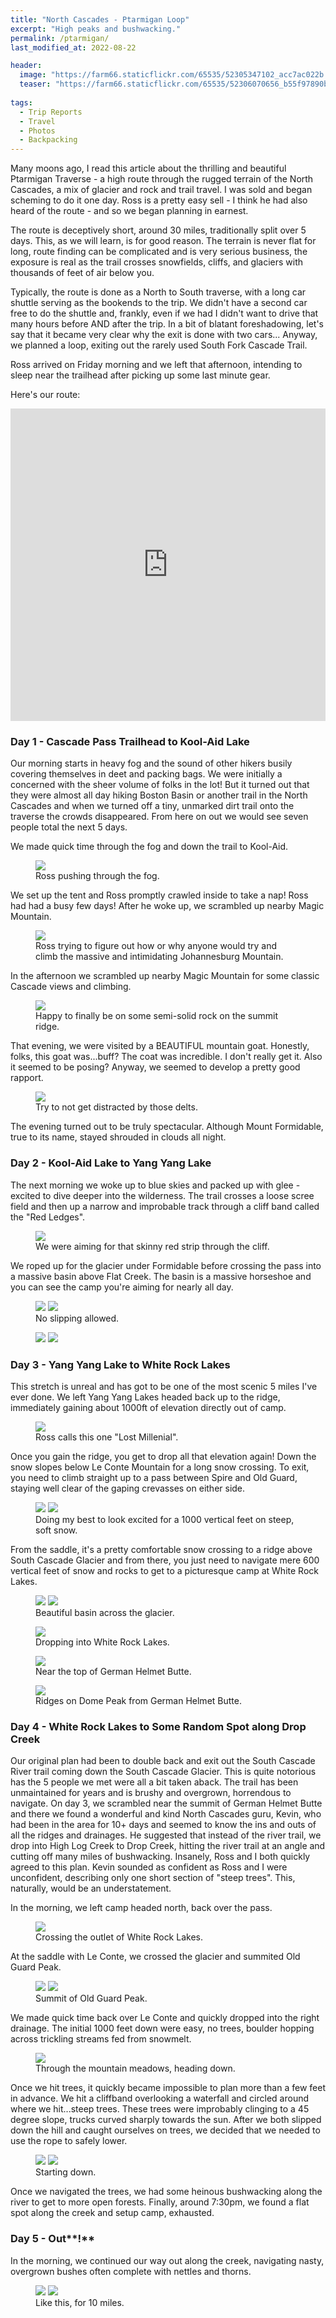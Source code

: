 ```yaml
---
title: "North Cascades - Ptarmigan Loop"
excerpt: "High peaks and bushwacking."
permalink: /ptarmigan/
last_modified_at: 2022-08-22

header:
  image: "https://farm66.staticflickr.com/65535/52305347102_acc7ac022b.jpg"
  teaser: "https://farm66.staticflickr.com/65535/52306070656_b55f97890b.jpg"
  
tags:
  - Trip Reports
  - Travel
  - Photos
  - Backpacking
---
```


Many moons ago, I read this article about the thrilling and beautiful Ptarmigan Traverse - a high route through the rugged terrain of the North Cascades, a mix of glacier and rock and trail travel. I was sold and began scheming to do it one day.
Ross is a pretty easy sell - I think he had also heard of the route - and so we began planning in earnest.

The route is deceptively short, around 30 miles, traditionally split over 5 days. This, as we will learn, is for good reason. 
The terrain is never flat for long, route finding can be complicated and is very serious business, the exposure is real as the trail crosses snowfields, cliffs, and glaciers with thousands of feet of air below you.

Typically, the route is done as a North to South traverse, with a long car shuttle serving as the bookends to the trip. 
We didn't have a second car free to do the shuttle and, frankly, even if we had I didn't want to drive that many hours before AND after the trip. 
In a bit of blatant foreshadowing, let's say that it became very clear why the exit is done with two cars...
Anyway, we planned a loop, exiting out the rarely used South Fork Cascade Trail.

Ross arrived on Friday morning and we left that afternoon, intending to sleep near the trailhead after picking up some last minute gear.

Here's our route:

<p align="center"><iframe style="align-center" width="100%" height="500" src="https://caltopo.com/m/UT5FH" frameborder="0" allow="accelerometer; autoplay; encrypted-media; gyroscope; picture-in-picture" allowfullscreen></iframe></p>

### Day 1 - Cascade Pass Trailhead to Kool-Aid Lake
Our morning starts in heavy fog and the sound of other hikers busily covering themselves in deet and packing bags. 
We were initially a concerned with the sheer volume of folks in the lot! But it turned out that they were almost all day hiking Boston Basin or another trail in the North Cascades and when we turned off a tiny, unmarked dirt trail onto the traverse the crowds disappeared.
From here on out we would see seven people total the next 5 days.

We made quick time through the fog and down the trail to Kool-Aid. 
<figure>
    <a><img src="https://farm66.staticflickr.com/65535/52306585814_a0feec4e99.jpg"></a>
    <figcaption>Ross pushing through the fog.</figcaption>
</figure>

We set up the tent and Ross promptly crawled inside to take a nap! Ross had had a busy few days! After he woke up, we scrambled up nearby Magic Mountain.
<figure>
    <a><img src="https://farm66.staticflickr.com/65535/52306070916_c409856e3a.jpg"></a>
    <figcaption>Ross trying to figure out how or why anyone would try and climb the massive and intimidating Johannesburg Mountain.</figcaption>
</figure>

In the afternoon we scrambled up nearby Magic Mountain for some classic Cascade views and climbing.
<figure>
    <a><img src="https://farm66.staticflickr.com/65535/52306599960_3115744d34.jpg"></a>
    <figcaption>Happy to finally be on some semi-solid rock on the summit ridge.</figcaption>
</figure>

That evening, we were visited by a BEAUTIFUL mountain goat. Honestly, folks, this goat was...buff? The coat was incredible. I don't really get it. Also it seemed to be posing? 
Anyway, we seemed to develop a pretty good rapport.

<figure>
    <a><img src="https://farm66.staticflickr.com/65535/52306584769_706c87d155.jpg"></a>
    <figcaption>Try to not get distracted by those delts.</figcaption>
</figure>

The evening turned out to be truly spectacular. Although Mount Formidable, true to its name, stayed shrouded in clouds all night.

### Day 2 - Kool-Aid Lake to Yang Yang Lake
The next morning we woke up to blue skies and packed up with glee - excited to dive deeper into the wilderness. 
The trail crosses a loose scree field and then up a narrow and improbable track through a cliff band called the "Red Ledges". 
<figure>
    <a><img src="https://farm66.staticflickr.com/65535/52306585229_e4627769d3.jpg"></a>
    <figcaption>We were aiming for that skinny red strip through the cliff.</figcaption>
</figure>
We roped up for the glacier under Formidable before crossing the pass into a massive basin above Flat Creek. 
The basin is a massive horseshoe and you can see the camp you're aiming for nearly all day.

<figure class="half" >
    <a><img src="https://farm66.staticflickr.com/65535/52306599005_85348ab0a2.jpg"></a>
    <a><img src="https://farm66.staticflickr.com/65535/52306531343_74c4bea7a1.jpg"></a>
    <figcaption>No slipping allowed.</figcaption>
</figure>

<figure class="half" >
    <a><img src="https://farm66.staticflickr.com/65535/52305347152_226b48969b.jpg"></a>
    <a><img src="https://farm66.staticflickr.com/65535/52306599745_7ed348e074.jpg"></a>
</figure>

### Day 3 - Yang Yang Lake to White Rock Lakes
This stretch is unreal and has got to be one of the most scenic 5 miles I've ever done. 
We left Yang Yang Lakes headed back up to the ridge, immediately gaining about 1000ft of elevation directly out of camp.

<figure>
    <a><img src="https://farm66.staticflickr.com/65535/52306584839_d370eecba0.jpg"></a>
    <figcaption>Ross calls this one "Lost Millenial".</figcaption>
</figure>

Once you gain the ridge, you get to drop all that elevation again! Down the snow slopes below Le Conte Mountain for a long snow crossing.
To exit, you need to climb straight up to a pass between Spire and Old Guard, staying well clear of the gaping crevasses on either side.

<figure class="half" >
    <a><img src="https://farm66.staticflickr.com/65535/52306585784_dc0b0d38de.jpg"></a>
    <a><img src="https://farm66.staticflickr.com/65535/52306531713_e24a5d9615.jpg"></a>
    <figcaption>Doing my best to look excited for a 1000 vertical feet on steep, soft snow.</figcaption>
</figure>

From the saddle, it's a pretty comfortable snow crossing to a ridge above South Cascade Glacier and from there, 
you just need to navigate mere 600 vertical feet of snow and rocks to get to a picturesque camp at White Rock Lakes.

<figure class="half" >
    <a><img src="https://farm66.staticflickr.com/65535/52306584899_87ce0b5d2d.jpg"></a>
    <a><img src="https://farm66.staticflickr.com/65535/52305346427_0f00330d16.jpg"></a>
    <figcaption>Beautiful basin across the glacier.</figcaption>
</figure>

<figure >
    <a><img src="https://farm66.staticflickr.com/65535/52306599490_13924de97d.jpg"></a>
    <figcaption>Dropping into White Rock Lakes.</figcaption>
</figure>

<figure >
    <a><img src="https://farm66.staticflickr.com/65535/52306531403_e0e9ba2472.jpg"></a>
    <figcaption>Near the top of German Helmet Butte.</figcaption>
</figure>


    
<figure>
    <a><img src="https://farm66.staticflickr.com/65535/52306070626_edea83cdc1.jpg"></a>
    <figcaption>Ridges on Dome Peak from German Helmet Butte.</figcaption>
</figure>

### Day 4 - White Rock Lakes to Some Random Spot along Drop Creek
Our original plan had been to double back and exit out the South Cascade River trail coming down the South Cascade Glacier.
This is quite notorious has the 5 people we met were all a bit taken aback. The trail has been unmaintained for years and is brushy and overgrown, horrendous to navigate.
On day 3, we scrambled near the summit of German Helmet Butte and there we found a wonderful and kind North Cascades guru, Kevin, who had been in the area for 10+ days and seemed to know the ins and outs of all the ridges and drainages.
He suggested that instead of the river trail, we drop into High Log Creek to Drop Creek, hitting the river trail at an angle and cutting off many miles of bushwacking. 
Insanely, Ross and I both quickly agreed to this plan. Kevin sounded as confident as Ross and I were unconfident, describing only one short section of "steep trees".
This, naturally, would be an understatement.

In the morning, we left camp headed north, back over the pass. 

<figure>
    <a><img src="https://farm66.staticflickr.com/65535/52306584929_84bba2dcc3.jpg"></a>
    <figcaption>Crossing the outlet of White Rock Lakes.</figcaption>
</figure>

At the saddle with Le Conte, we crossed the glacier and summited Old Guard Peak.

<figure class="half" >
    <a><img src="https://farm66.staticflickr.com/65535/52306531108_27cbae3317.jpg"></a>
    <a><img src="https://farm66.staticflickr.com/65535/52305346592_845f11e8b3.jpg"></a>
    <figcaption>Summit of Old Guard Peak.</figcaption>
</figure>

We made quick time back over Le Conte and quickly dropped into the right drainage.
The initial 1000 feet down were easy, no trees, boulder hopping across trickling streams fed from snowmelt.
<figure>
    <a><img src="https://farm66.staticflickr.com/65535/52306070296_ab17ba551c.jpg"></a>
    <figcaption>Through the mountain meadows, heading down.</figcaption>
</figure>

Once we hit trees, it quickly became impossible to plan more than a few feet in advance. We hit a cliffband overlooking a waterfall and circled around where we hit...steep trees.
These trees were improbably clinging to a 45 degree slope, trucks curved sharply towards the sun. After we both slipped down the hill and caught ourselves on trees, we decided that we needed to use the rope to safely lower.
<figure class="half">
    <a><img src="https://farm66.staticflickr.com/65535/52306070356_de9ffe101d.jpg"></a>
    <a><img src="https://farm66.staticflickr.com/65535/52306585204_e879cd7810.jpg"></a>
    <figcaption>Starting down.</figcaption>
</figure>

Once we navigated the trees, we had some heinous bushwacking along the river to get to more open forests. Finally, around 7:30pm, we found a flat spot along the creek and setup camp, exhausted.

### Day 5 - Out**!**
In the morning, we continued our way out along the creek, navigating nasty, overgrown bushes often complete with nettles and thorns.

<figure class="half">
    <a><img src="https://farm66.staticflickr.com/65535/52305346292_15fcdc8847.jpg"></a>
    <a><img src="https://farm66.staticflickr.com/65535/52306599605_68759fef10.jpg"></a>
    <figcaption>Like this, for 10 miles.</figcaption>
</figure>

